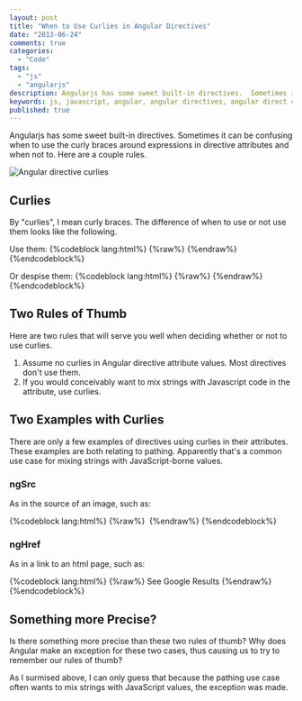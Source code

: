 ```yaml
---
layout: post
title: "When to Use Curlies in Angular Directives"
date: "2013-06-24"
comments: true
categories:
  - "Code"
tags:
  - "js"
  - "angularjs"
description: Angularjs has some sweet built-in directives.  Sometimes it can be confusing when to use the curly braces around expressions in directive attributes and when not to.  Here are a couple rules.
keywords: js, javascript, angular, angular directives, angular direct curlies, curly braces
published: true
---
```


Angularjs has some sweet built-in directives.  Sometimes it can be confusing when to use the curly braces around expressions in directive attributes and when not to.  Here are a couple rules.

![Angular directive curlies](http://i.imgur.com/wVBKD.png)

<!--more-->

## Curlies

By "curlies", I mean curly braces.  The difference of when to use or not use them looks like the following.

Use them:
{%codeblock lang:html%}
{%raw%}
<element ng-attribute="{{valWithCurlies}}" />
{%endraw%}
{%endcodeblock%}

Or despise them:
{%codeblock lang:html%}
{%raw%}
<element ng-attribute="valWithNone" />
{%endraw%}
{%endcodeblock%}

## Two Rules of Thumb

Here are two rules that will serve you well when deciding whether or not to use curlies.

1. Assume no curlies in Angular directive attribute values.  Most directives don't use them.
2. If you would conceivably want to mix strings with Javascript code in the attribute, use curlies.

## Two Examples with Curlies

There are only a few examples of directives using curlies in their attributes.  These examples are both relating to pathing.  Apparently that's a common use case for mixing strings with JavaScript-borne values.

### ngSrc

As in the source of an image, such as:

{%codeblock lang:html%}
{%raw%}
<img ng-src="/images/{{tool.icon_name}}.png" />
{%endraw%}
{%endcodeblock%}

### ngHref

As in a link to an html page, such as:

{%codeblock lang:html%}
{%raw%}
<a ng-href="http://google.com?q={{query}}">See Google Results</a>
{%endraw%}
{%endcodeblock%}

## Something more Precise?

Is there something more precise than these two rules of thumb?  Why does Angular make an exception for these two cases, thus causing us to try to remember our rules of thumb?

As I surmised above, I can only guess that because the pathing use case often wants to mix strings with JavaScript values, the exception was made.
